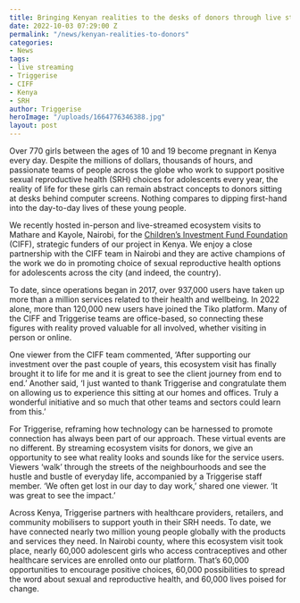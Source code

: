 ```yaml
---
title: Bringing Kenyan realities to the desks of donors through live streaming
date: 2022-10-03 07:29:00 Z
permalink: "/news/kenyan-realities-to-donors"
categories:
- News
tags:
- live streaming
- Triggerise
- CIFF
- Kenya
- SRH
author: Triggerise
heroImage: "/uploads/1664776346388.jpg"
layout: post
---
```


Over 770 girls between the ages of 10 and 19 become pregnant in Kenya every day. Despite the millions of dollars, thousands of hours, and passionate teams of people across the globe who work to support positive sexual reproductive health (SRH) choices for adolescents every year, the reality of life for these girls can remain abstract concepts to donors sitting at desks behind computer screens. Nothing compares to dipping first-hand into the day-to-day lives of these young people.

We recently hosted in-person and live-streamed ecosystem visits to Mathare and Kayole, Nairobi, for the [Children’s Investment Fund Foundation](https://ciff.org/) (CIFF), strategic funders of our project in Kenya. We enjoy a close partnership with the CIFF team in Nairobi and they are active champions of the work we do in promoting choice of sexual reproductive health options for adolescents across the city (and indeed, the country).

To date, since operations began in 2017, over 937,000 users have taken up more than a million services related to their health and wellbeing. In 2022 alone, more than 120,000 new users have joined the Tiko platform. Many of the CIFF and Triggerise teams are office-based, so connecting these figures with reality proved valuable for all involved, whether visiting in person or online.

One viewer from the CIFF team commented, ‘After supporting our investment over the past couple of years, this ecosystem visit has finally brought it to life for me and it is great to see the client journey from end to end.’ Another said, ‘I just wanted to thank Triggerise and congratulate them on allowing us to experience this sitting at our homes and offices. Truly a wonderful initiative and so much that other teams and sectors could learn from this.’

For Triggerise, reframing how technology can be harnessed to promote connection has always been part of our approach. These virtual events are no different. By streaming ecosystem visits for donors, we give an opportunity to see what reality looks and sounds like for the service users. Viewers ‘walk’ through the streets of the neighbourhoods and see the hustle and bustle of everyday life, accompanied by a Triggerise staff member. ‘We often get lost in our day to day work,’ shared one viewer. ‘It was great to see the impact.’

Across Kenya, Triggerise partners with healthcare providers, retailers, and community mobilisers to support youth in their SRH needs. To date, we have connected nearly two million young people globally with the products and services they need. In Nairobi county, where this ecosystem visit took place, nearly 60,000 adolescent girls who access contraceptives and other healthcare services are enrolled onto our platform. That’s 60,000 opportunities to encourage positive choices, 60,000 possibilities to spread the word about sexual and reproductive health, and 60,000 lives poised for change.